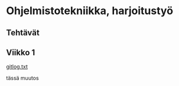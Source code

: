 # Ohjelmistotekniikka, harjoitustyö
## Tehtävät
## Viikko 1

[gitlog.txt](https://github.com/pekapola/ot-harjoitustyo/blob/6ded2812f02b7f60154e81e9fbfb171712fbddcd/laskarit/viikko1/gitlog.txt)

tässä muutos
